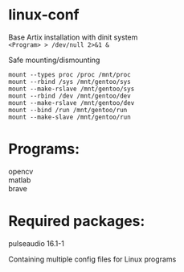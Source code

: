 # linux-conf  
Base Artix installation with dinit system  
`<Program> > /dev/null 2>&1 &`

Safe mounting/dismounting
```
mount --types proc /proc /mnt/proc  
mount --rbind /sys /mnt/gentoo/sys  
mount --make-rslave /mnt/gentoo/sys  
mount --rbind /dev /mnt/gentoo/dev  
mount --make-rslave /mnt/gentoo/dev  
mount --bind /run /mnt/gentoo/run  
mount --make-slave /mnt/gentoo/run  
```

# Programs:
opencv  
matlab  
brave  

# Required packages:  
pulseaudio 16.1-1  

Containing multiple config files for Linux programs
